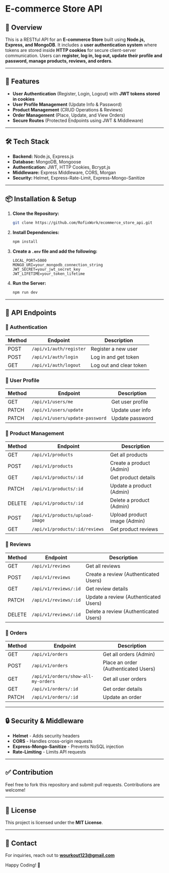 # E-commerce Store API

## 📌 Overview
This is a RESTful API for an **E-commerce Store** built using **Node.js, Express, and MongoDB**. It includes a **user authentication system** where tokens are stored inside **HTTP cookies** for secure client-server communication. Users can **register, log in, log out, update their profile and password, manage products, reviews, and orders**.

---

## 🚀 Features
- **User Authentication** (Register, Login, Logout) with **JWT tokens stored in cookies**
- **User Profile Management** (Update Info & Password)
- **Product Management** (CRUD Operations & Reviews)
- **Order Management** (Place, Update, and View Orders)
- **Secure Routes** (Protected Endpoints using JWT & Middleware)

---

## 🛠️ Tech Stack
- **Backend:** Node.js, Express.js
- **Database:** MongoDB, Mongoose
- **Authentication:** JWT, HTTP Cookies, Bcrypt.js
- **Middleware:** Express Middleware, CORS, Morgan
- **Security:** Helmet, Express-Rate-Limit, Express-Mongo-Sanitize

---

## 📦 Installation & Setup
1. **Clone the Repository:**
   ```sh
   git clone https://github.com/RofixWork/ecommerce_store_api.git
   ```
2. **Install Dependencies:**
   ```sh
   npm install
   ```
3. **Create a `.env` file and add the following:**
   ```env
   LOCAL_PORT=5000
   MONGO_URI=your_mongodb_connection_string
   JWT_SECRET=your_jwt_secret_key
   JWT_LIFETIME=your_token_lifetime
   ```
4. **Run the Server:**
   ```sh
   npm run dev
   ```

---

## 📍 API Endpoints

### 🔹 Authentication
| Method | Endpoint       | Description               |
|--------|---------------|---------------------------|
| POST   | `/api/v1/auth/register` | Register a new user |
| POST   | `/api/v1/auth/login`    | Log in and get token |
| GET    | `/api/v1/auth/logout`   | Log out and clear token |

### 🔹 User Profile
| Method | Endpoint         | Description |
|--------|-----------------|-------------|
| GET    | `/api/v1/users/me` | Get user profile |
| PATCH    | `/api/v1/users/update` | Update user info |
| PATCH    | `/api/v1/users/update-password` | Update password |

### 🔹 Product Management
| Method | Endpoint             | Description |
|--------|---------------------|-------------|
| GET    | `/api/v1/products`     | Get all products |
| POST   | `/api/v1/products`     | Create a product (Admin) |
| GET    | `/api/v1/products/:id` | Get product details |
| PATCH  | `/api/v1/products/:id` | Update a product (Admin) |
| DELETE | `/api/v1/products/:id` | Delete a product (Admin) |
| POST   | `/api/v1/products/upload-image` | Upload product image (Admin) |
| GET    | `/api/v1/products/:id/reviews` | Get product reviews |

### 🔹 Reviews
| Method | Endpoint               | Description |
|--------|-----------------------|-------------|
| GET    | `/api/v1/reviews` | Get all reviews |
| POST   | `/api/v1/reviews` | Create a review (Authenticated Users) |
| GET    | `/api/v1/reviews/:id` | Get review details |
| PATCH  | `/api/v1/reviews/:id` | Update a review (Authenticated Users) |
| DELETE | `/api/v1/reviews/:id` | Delete a review (Authenticated Users) |

### 🔹 Orders
| Method | Endpoint       | Description |
|--------|---------------|-------------|
| GET    | `/api/v1/orders` | Get all orders (Admin) |
| POST   | `/api/v1/orders` | Place an order (Authenticated Users) |
| GET    | `/api/v1/orders/show-all-my-orders` | Get all user orders |
| GET    | `/api/v1/orders/:id` | Get order details |
| PATCH  | `/api/v1/orders/:id` | Update an order |

---

## 🔒 Security & Middleware
- **Helmet** - Adds security headers
- **CORS** - Handles cross-origin requests
- **Express-Mongo-Sanitize** - Prevents NoSQL injection
- **Rate-Limiting** - Limits API requests

---

## ✅ Contribution
Feel free to fork this repository and submit pull requests. Contributions are welcome!

---

## 📜 License
This project is licensed under the **MIT License**.

---

## 📩 Contact
For inquiries, reach out to **wourkout123@gmail.com**

Happy Coding! 🚀

